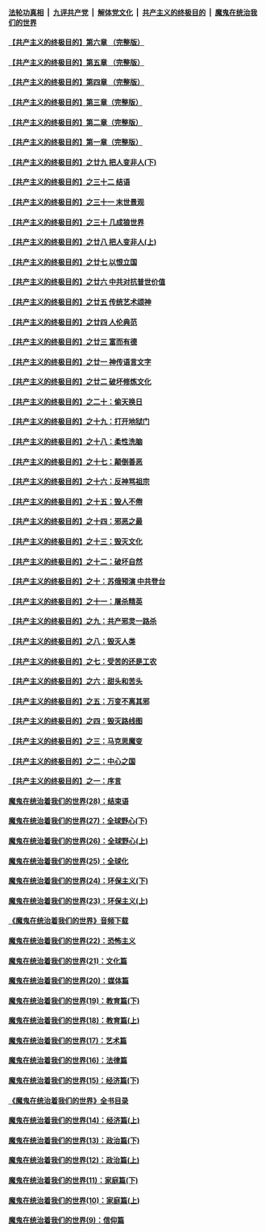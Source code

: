 

####  [法轮功真相](../../../../basic/blob/master/README.md?t=05051701) &nbsp;|&nbsp; [九评共产党](../../../../9ping.md/blob/master/README.md?t=05051701) &nbsp;|&nbsp; [解体党文化](../../../../jtdwh.md/blob/master/README.md?t=05051701)  &nbsp;|&nbsp; [共产主义的终极目的](../../../../gczydzjmd.md/blob/master/README.md?t=05051701) &nbsp;|&nbsp; [魔鬼在统治我们的世界](../../../../mgztzwmdsj.md/blob/master/README.md?t=05051701) 

#### [【共产主义的终极目的】第六章 （完整版）](../pages/nsc422/n11428913.md?t=05051701) 

#### [【共产主义的终极目的】第五章 （完整版）](../pages/nsc422/n11428912.md?t=05051701) 

#### [【共产主义的终极目的】第四章 （完整版）](../pages/nsc422/n11428907.md?t=05051701) 

#### [【共产主义的终极目的】第三章（完整版）](../pages/nsc422/n11428848.md?t=05051701) 

#### [【共产主义的终极目的】第二章（完整版）](../pages/nsc422/n11428831.md?t=05051701) 

#### [【共产主义的终极目的】第一章（完整版）](../pages/nsc422/n11417651.md?t=05051701) 

#### [【共产主义的终极目的】之廿九 把人变非人(下)](../pages/nsc422/n11344140.md?t=05051701) 

#### [【共产主义的终极目的】之三十二 结语](../pages/nsc422/n11360535.md?t=05051701) 

#### [【共产主义的终极目的】之三十一 末世景观](../pages/nsc422/n11351129.md?t=05051701) 

#### [【共产主义的终极目的】之三十 几成狼世界](../pages/nsc422/n11348280.md?t=05051701) 

#### [【共产主义的终极目的】之廿八 把人变非人(上)](../pages/nsc422/n11340492.md?t=05051701) 

#### [【共产主义的终极目的】之廿七 以恨立国](../pages/nsc422/n11336944.md?t=05051701) 

#### [【共产主义的终极目的】之廿六 中共对抗普世价值](../pages/nsc422/n11324785.md?t=05051701) 

#### [【共产主义的终极目的】之廿五 传统艺术颂神](../pages/nsc422/n11296396.md?t=05051701) 

#### [【共产主义的终极目的】之廿四 人伦典范](../pages/nsc422/n11296397.md?t=05051701) 

#### [【共产主义的终极目的】之廿三 富而有德](../pages/nsc422/n11283598.md?t=05051701) 

#### [【共产主义的终极目的】之廿一 神传语言文字](../pages/nsc422/n11263265.md?t=05051701) 

#### [【共产主义的终极目的】之廿二 破坏修炼文化](../pages/nsc422/n11245728.md?t=05051701) 

#### [【共产主义的终极目的】之二十：偷天换日](../pages/nsc422/n11238846.md?t=05051701) 

#### [【共产主义的终极目的】之十九：打开地狱门](../pages/nsc422/n11206376.md?t=05051701) 

#### [【共产主义的终极目的】之十八：柔性洗脑](../pages/nsc422/n11199994.md?t=05051701) 

#### [【共产主义的终极目的】之十七：颠倒善恶](../pages/nsc422/n11179782.md?t=05051701) 

#### [【共产主义的终极目的】之十六：反神骂祖宗](../pages/nsc422/n11166798.md?t=05051701) 

#### [【共产主义的终极目的】之十五：毁人不倦](../pages/nsc422/n11166792.md?t=05051701) 

#### [【共产主义的终极目的】之十四：邪恶之最](../pages/nsc422/n11150249.md?t=05051701) 

#### [【共产主义的终极目的】之十三：毁灭文化](../pages/nsc422/n11135227.md?t=05051701) 

#### [【共产主义的终极目的】之十二：破坏自然](../pages/nsc422/n11135214.md?t=05051701) 

#### [【共产主义的终极目的】之十：苏俄预演 中共登台](../pages/nsc422/n11118424.md?t=05051701) 

#### [【共产主义的终极目的】之十一：屠杀精英](../pages/nsc422/n11118442.md?t=05051701) 

#### [【共产主义的终极目的】之九：共产邪灵一路杀](../pages/nsc422/n11114139.md?t=05051701) 

#### [【共产主义的终极目的】之八：毁灭人类](../pages/nsc422/n11108503.md?t=05051701) 

#### [【共产主义的终极目的】之七：受苦的还是工农](../pages/nsc422/n11101809.md?t=05051701) 

#### [【共产主义的终极目的】之六：甜头和苦头](../pages/nsc422/n11096971.md?t=05051701) 

#### [【共产主义的终极目的】之五：万变不离其邪](../pages/nsc422/n11091285.md?t=05051701) 

#### [【共产主义的终极目的】之四：毁灭路线图](../pages/nsc422/n11086284.md?t=05051701) 

#### [【共产主义的终极目的】之三：马克思魔变](../pages/nsc422/n11061941.md?t=05051701) 

#### [【共产主义的终极目的】之二：中心之国](../pages/nsc422/n11047728.md?t=05051701) 

#### [【共产主义的终极目的】之一：序言](../pages/nsc422/n11086077.md?t=05051701) 

#### [魔鬼在统治着我们的世界(28)：结束语](../pages/nsc422/n10936246.md?t=05051701) 

#### [魔鬼在统治着我们的世界(27)：全球野心(下)](../pages/nsc422/n10928319.md?t=05051701) 

#### [魔鬼在统治着我们的世界(26)：全球野心(上)](../pages/nsc422/n10900318.md?t=05051701) 

#### [魔鬼在统治着我们的世界(25)：全球化](../pages/nsc422/n10788205.md?t=05051701) 

#### [魔鬼在统治着我们的世界(24)：环保主义(下)](../pages/nsc422/n10695307.md?t=05051701) 

#### [魔鬼在统治着我们的世界(23)：环保主义(上)](../pages/nsc422/n10688613.md?t=05051701) 

#### [《魔鬼在统治着我们的世界》音频下载](../pages/nsc422/n10635553.md?t=05051701) 

#### [魔鬼在统治着我们的世界(22)：恐怖主义](../pages/nsc422/n10614727.md?t=05051701) 

#### [魔鬼在统治着我们的世界(21)：文化篇](../pages/nsc422/n10597706.md?t=05051701) 

#### [魔鬼在统治着我们的世界(20)：媒体篇](../pages/nsc422/n10586579.md?t=05051701) 

#### [魔鬼在统治着我们的世界(19)：教育篇(下)](../pages/nsc422/n10564808.md?t=05051701) 

#### [魔鬼在统治着我们的世界(18)：教育篇(上)](../pages/nsc422/n10526970.md?t=05051701) 

#### [魔鬼在统治着我们的世界(17)：艺术篇](../pages/nsc422/n10499093.md?t=05051701) 

#### [魔鬼在统治着我们的世界(16)：法律篇](../pages/nsc422/n10485969.md?t=05051701) 

#### [魔鬼在统治着我们的世界(15)：经济篇(下)](../pages/nsc422/n10469975.md?t=05051701) 

#### [《魔鬼在统治着我们的世界》全书目录](../pages/nsc422/n10464261.md?t=05051701) 

#### [魔鬼在统治着我们的世界(14)：经济篇(上)](../pages/nsc422/n10457370.md?t=05051701) 

#### [魔鬼在统治着我们的世界(13)：政治篇(下)](../pages/nsc422/n10448270.md?t=05051701) 

#### [魔鬼在统治着我们的世界(12)：政治篇(上)](../pages/nsc422/n10444576.md?t=05051701) 

#### [魔鬼在统治着我们的世界(11)：家庭篇(下)](../pages/nsc422/n10440961.md?t=05051701) 

#### [魔鬼在统治着我们的世界(10)：家庭篇(上)](../pages/nsc422/n10435448.md?t=05051701) 

#### [魔鬼在统治着我们的世界(9)：信仰篇](../pages/nsc422/n10432159.md?t=05051701) 


